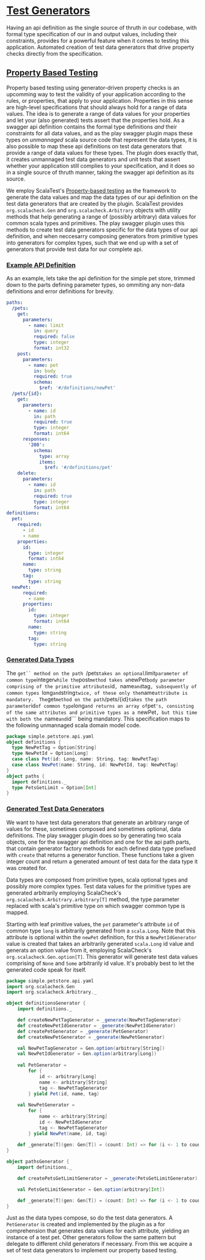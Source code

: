 # [Test Generators](#test-generators)

Having an api definition as the single source of thruth in our codebase, with formal type specification of our in and output values, including their constraints, provides for a powerful feature when it comes to testing this application.  Automated creation of test data generators that drive property checks directly from the specification.

## [Property Based Testing](#property-based-testing)

Property based testing using generator-driven property checks is an upcomming way to test the validity of your application according to the rules, or properties, that apply to your application.  Properties in this sense are high-level specifications that should always hold for a range of data values.  The idea is to generate a range of data values for your properties and let your (also generated) tests assert that the properties hold.  As a swagger api definition contains the formal type definitions _and_ their constraints for all data values, and as the play swagger plugin maps these types on _unmannaged_ scala source code that represent the data types, it is also possible to map these api definitions on test data generators that provide a range of data values for these types.  The plugin does exactly that, it creates unmannaged test data generators and unit tests that assert whether your application still complies to your specification, and it does so in a single source of thruth manner, taking the swagger api definition as its source.
 
We employ ScalaTest's [Property-based testing](http://www.scalatest.org/user_guide/property_based_testing) as the framework to generate the data values and map the data types of our api definition on the test data generators that are created by the plugin.  ScalaTest provides ```org.scalacheck.Gen``` and ```org.scalacheck.Arbitrary``` objects with utility methods that help generating a range of (possibly arbitrary) data values for common scala types and primitives.  The play swagger plugin uses this methods to create test data generators specific for the data types of our api definition, and when neccesarry composing generators from primitive types into generators for complex types, such that we end up with a set of generators that provide test data for our complete api.

### [Example API Definition](#example-api-definition)

As an example, lets take the api definition for the simple pet store, trimmed down to the parts defining parameter types, so ommiting any non-data definitions and error definitions for brevity.
 
```yaml
paths:
  /pets:
    get:
      parameters:
        - name: limit
          in: query
          required: false
          type: integer
          format: int32
    post:
      parameters:
        - name: pet
          in: body
          required: true
          schema:
            $ref: '#/definitions/newPet'
  /pets/{id}:
    get:
      parameters:
        - name: id
          in: path
          required: true
          type: integer
          format: int64
      responses:
        '200':
          schema:
            type: array
            items:
              $ref: '#/definitions/pet'
    delete:
      parameters:
        - name: id
          in: path
          required: true
          type: integer
          format: int64
definitions:
  pet:
    required:
      - id
      - name
    properties:
      id:
        type: integer
        format: int64
      name:
        type: string
      tag:
        type: string
  newPet:
      required:
        - name
      properties:
        id:
          type: integer
          format: int64
        name:
          type: string
        tag:
          type: string
```

### [Generated Data Types](#generated-data-types)

The ```get`` method on the path ```/pets``` takes an optional ```limit``` parameter of common type ```integer``` while the ```post``` method takes a ```newPet``` body parameter comprising of the primitive attributes ```id```, ```name``` and ```tag```, subsequently of common types ```long``` and ```string``` twice, of these only the ```name``` attribute is mandatory.  The ```get``` method on the path ```/pets/{id}``` takes the path parameter ```id``` of common type ```long``` and returns an array of ```pet```'s, consisting of the same attributes and primitive types as a ```newPet```, but this time with both the ```name``` and ```id``` being mandatory.  This specification maps to the following unmannaged scala domain model code.
  
```scala
package simple.petstore.api.yaml
object definitions {
  type NewPetTag = Option[String]
  type NewPetId = Option[Long]
  case class Pet(id: Long, name: String, tag: NewPetTag) 
  case class NewPet(name: String, id: NewPetId, tag: NewPetTag) 
}
object paths {
  import definitions._
  type PetsGetLimit = Option[Int]
}
```

### [Generated Test Data Generators](#generated-test-data-generators)

We want to have test data generators that generate an arbitrary range of values for these, sometimes composed and sometimes optional, data definitions.  The play swagger plugin does so by generating two scala objects, one for the swagger api definition and one for the api path parts, that contain generator factory methods for each defined data type prefixed with ```create``` that returns a generator function.  These functions take a given integer count and return a generated amount of test data for the data type it was created for.
  
Data types are composed from primitive types, scala optional types and possibly more complex types.  Test data values for the primitive types are generated arbitrarily employing ScalaCheck's ```org.scalacheck.Arbitrary.arbitrary[T]``` method, the type parameter replaced with scala's primitive type on which swagger common type is mapped.

Starting with leaf primitive values, the ```pet``` parameter's attribute ```id``` of common type ```long``` is arbitrarily generated from a ```scala.Long```.  Note that this attribute is optional within the ```newPet``` definition, for this a ```NewPetIdGenerator``` value is created that takes an arbitrarily generated ```scala.Long``` id value and generats an option value from it, employing ScalaCheck's ```org.scalacheck.Gen.option[T]```.  This generator will generate test data values comprising of ```None``` and ```Some``` arbitrarily id value.  It's probably best to let the generated code speak for itself.

```scala
package simple.petstore.api.yaml
import org.scalacheck.Gen
import org.scalacheck.Arbitrary._

object definitionsGenerator {
    import definitions._

    def createNewPetTagGenerator = _generate(NewPetTagGenerator)
    def createNewPetIdGenerator = _generate(NewPetIdGenerator)
    def createPetGenerator = _generate(PetGenerator)
    def createNewPetGenerator = _generate(NewPetGenerator)

    val NewPetTagGenerator = Gen.option(arbitrary[String])
    val NewPetIdGenerator = Gen.option(arbitrary[Long])
    
    val PetGenerator =
        for {
            id <- arbitrary[Long]
            name <- arbitrary[String]
            tag <- NewPetTagGenerator
        } yield Pet(id, name, tag)
    
    val NewPetGenerator =
        for {
            name <- arbitrary[String]
            id <- NewPetIdGenerator
            tag <- NewPetTagGenerator
        } yield NewPet(name, id, tag)
    
    def _generate[T](gen: Gen[T]) = (count: Int) => for (i <- 1 to count) yield gen.sample
}

object pathsGenerator {
    import definitions._

    def createPetsGetLimitGenerator = _generate(PetsGetLimitGenerator)

    val PetsGetLimitGenerator = Gen.option(arbitrary[Int])

    def _generate[T](gen: Gen[T]) = (count: Int) => for (i <- 1 to count) yield gen.sample
}
```

Just as the data types compose, so do the test data generators.  A ```PetGenerator``` is created and implemented by the plugin as a for comprehension that generates data values for each attribute, yielding an instance of a test pet.  Other generators follow the same pattern but delegate to different child generators if necessary.  From this we acquire a set of test data generators to implement our property based testing.
 
 

